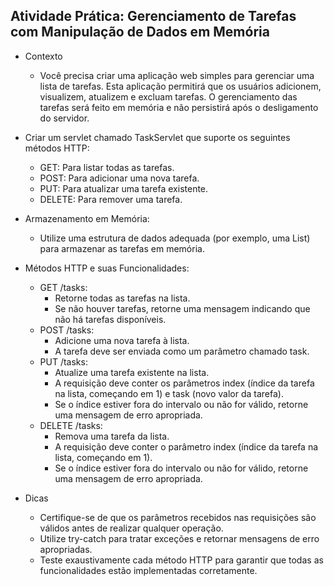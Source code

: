 ## Atividade Prática: Gerenciamento de Tarefas com Manipulação de Dados em Memória

- Contexto
  - Você precisa criar uma aplicação web simples para gerenciar uma lista de tarefas. Esta aplicação permitirá que os usuários adicionem, visualizem, atualizem e excluam tarefas. O gerenciamento das tarefas será feito em memória e não persistirá após o desligamento do servidor.


- Criar um servlet chamado TaskServlet que suporte os seguintes métodos HTTP:
  - GET: Para listar todas as tarefas.
  - POST: Para adicionar uma nova tarefa.
  - PUT: Para atualizar uma tarefa existente.
  - DELETE: Para remover uma tarefa.


- Armazenamento em Memória: 
  - Utilize uma estrutura de dados adequada (por exemplo, uma List<String>) para
     armazenar as tarefas em memória.


- Métodos HTTP e suas Funcionalidades:
  - GET /tasks:
    - Retorne todas as tarefas na lista. 
    - Se não houver tarefas, retorne uma mensagem indicando que não há tarefas disponíveis. 
  - POST /tasks: 
    - Adicione uma nova tarefa à lista.
    - A tarefa deve ser enviada como um parâmetro chamado task.
  - PUT /tasks:
    - Atualize uma tarefa existente na lista.
    - A requisição deve conter os parâmetros index (índice da tarefa na lista, começando em 1) e task (novo valor da tarefa).
    - Se o índice estiver fora do intervalo ou não for válido, retorne uma mensagem de erro apropriada.
  - DELETE /tasks:
    - Remova uma tarefa da lista.
    - A requisição deve conter o parâmetro index (índice da tarefa na lista, começando em 1).
    - Se o índice estiver fora do intervalo ou não for válido, retorne uma mensagem de erro apropriada.


- Dicas
  - Certifique-se de que os parâmetros recebidos nas requisições são válidos antes de realizar qualquer operação.
  - Utilize try-catch para tratar exceções e retornar mensagens de erro apropriadas.
  - Teste exaustivamente cada método HTTP para garantir que todas as funcionalidades estão implementadas corretamente.